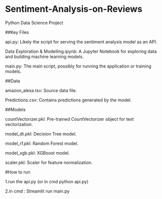 # Sentiment-Analysis-on-Reviews
Python Data Science Project 

##Key Files

api.py: Likely the script for serving the sentiment analysis model as an API.

Data Exploration & Modelling.ipynb: A Jupyter Notebook for exploring data and building machine learning models.

main.py: The main script, possibly for running the application or training models.

##Data

amazon_alexa.tsv: Source data file.

Predictions.csv: Contains predictions generated by the model.

##Models

countVectorizer.pkl: Pre-trained CountVectorizer object for text vectorization.

model_dt.pkl: Decision Tree model.

model_rf.pkl: Random Forest model.

model_xgb.pkl: XGBoost model.

scaler.pkl: Scaler for feature normalization.

#How to run

1.run the api.py (or in cmd python api.py)

2.in cmd : Streamlit run main.py
